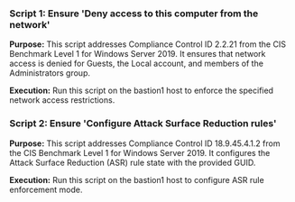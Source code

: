 ### Script 1: Ensure 'Deny access to this computer from the network'

**Purpose:**
This script addresses Compliance Control ID 2.2.21 from the CIS Benchmark Level 1 for Windows Server 2019. It ensures that network access is denied for Guests, the Local account, and members of the Administrators group.

**Execution:**
Run this script on the bastion1 host to enforce the specified network access restrictions.

### Script 2: Ensure 'Configure Attack Surface Reduction rules'

**Purpose:**
This script addresses Compliance Control ID 18.9.45.4.1.2 from the CIS Benchmark Level 1 for Windows Server 2019. It configures the Attack Surface Reduction (ASR) rule state with the provided GUID.

**Execution:**
Run this script on the bastion1 host to configure ASR rule enforcement mode.
